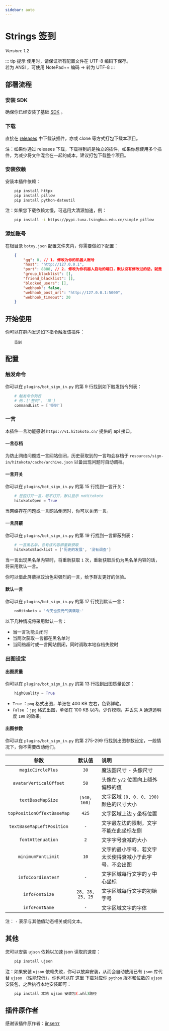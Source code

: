 ```yaml
---
sidebar: auto
---
```


# Strings 签到

*Version: 1.2*

::: tip 提示
使用时，请保证所有配置文件在 UTF-8 编码下保存。<br>
若为 ANSI ，可使用 NotePad++ 编码 -> 转为 UTF-8
:::

## 部署流程

### 安装 SDK
确保你已经安装了基础 [SDK](../guide/guide.md) 。

### 下载
直接在 [releases](https://github.com/opq-osc/opqqq-plugin/releases) 中下载该插件，亦或 clone 等方式打包下载本项目。

注：如果你通过 releases 下载，下载得到的是独立的插件，如果你想使用多个插件，为减少将文件混合在一起的成本，建议打包下载整个项目。

### 安装依赖
安装本插件依赖：
```bash
    pip install httpx
    pip install pillow
    pip install python-dateutil
```
注：如果您下载依赖太慢，可选用大清源加速，例：
```bash
    pip install -i https://pypi.tuna.tsinghua.edu.cn/simple pillow
```

### 添加账号
在根目录 `botoy.json` 配置文件夹内，你需要做如下配置：
```json
    {
        "qq": 0, // 1. 修改为你的机器人账号
        "host": "http://127.0.0.1",
        "port": 8888, // 2. 修改为你机器人启动的端口，默认没有修改过的话，就是 8888
        "group_blacklist": [],
        "friend_blacklist": [],
        "blocked_users": [],
        "webhook": false,
        "webhook_post_url": "http://127.0.0.1:5000",
        "webhook_timeout": 20
    }
```

## 开始使用
你可以在群内发送如下指令触发该插件：
```
    签到
```

## 配置
### 触发命令
你可以在 `plugins/bot_sign_in.py` 的第 9 行找到如下触发指令列表：
```python
    # 触发命令列表
    # 例：['签到', '早']
    commandList = ['签到']
```

### 一言
本插件一言功能感谢 `https://v1.hitokoto.cn/` 提供的 api 接口。

#### 一言存档
为防止网络问题或一言网站倒闭，历史获取到的一言均会存档于 `resources/sign-in/hitokoto/cache/archive.json` 以备出现问题时自动调档。

#### 一言开关
你可以在 `plugins/bot_sign_in.py` 的第 15 行找到一言开关：
```python
    # 是否打开一言，若不打开，默认显示 noHitokoto
    hitokotoOpen = True
```
当网络存在问题或一言网站倒闭时，你可以关闭一言。

#### 一言屏蔽
你可以在 `plugins/bot_sign_in.py` 的第 19 行找到一言屏蔽列表：
```python
    # 一言黑名单，含有该内容即重新获取
    hitokotoBlacklist = ['历史的发展', '没有调查']
```
当一言出现黑名单内容时，将重新获取 `1` 次，重新获取后仍为黑名单内容的话，将采用默认一言。

你可以借此屏蔽掉政治色彩强烈的一言，给予群友更好的体验。

#### 默认一言
你可以在 `plugins/bot_sign_in.py` 的第 17 行找到默认一言：
```python
    noHitokoto = '今天也要元气满满哦~'
```
以下几种情况将采用默认一言：

 * 当一言功能关闭时
 * 当两次获取一言都在黑名单时
 * 当网络超时或一言网站倒闭，同时调取本地存档失败时

### 出图设定
#### 出图质量
你可以在 `plugins/bot_sign_in.py` 的第 13 行找到出图质量设定：
```python
    highQuality = True
```
 * `True` ：`png` 格式出图，单张在 400 KB 左右，色彩鲜艳。
 * `False` ：`jpg` 格式出图，单张在 100 KB 以内，少许模糊，并丢失 A 通道透明度 `190` 的效果。

#### 出图参数
你可以在 `plugins/bot_sign_in.py` 的第 275-299 行找到出图参数设定，一般情况下，你不需要改动他们。

参数|默认值|说明
:-:|:-:|:-
`magicCirclePlus`     |  `30`        |  魔法圆尺寸 - 头像尺寸
`avatarVerticalOffset`|  `50`         |  头像在 `y/2` 位置向上额外偏移的值
`textBaseMapSize`     |  `(540, 160)` |  文字区域 `(0, 0, 0, 190)` 颜色的尺寸大小
`topPositionOfTextBaseMap`|`425`      |  文字区域上边 `y` 坐标位置
`textBaseMapLeftPosition`| `-`      |  文字最左边的限制，文字不能在此坐标左侧
`fontAttenuation`       | `2`       |  文字字号衰减的大小
`minimumFontLimit`| `10`            |  文字的最小字号，若文字太长使得衰减小于此字号，不会出图
`infoCoordinatesY`| `-`               |  文字区域每行文字的 `y` 中心坐标
`infoFontSize`      | `28, 28, 25, 25`| 文字区域每行文字的初始字号
`infoFontName`| `-` | 文字区域文字的字体

注： `-` 表示与其他值动态相关或纯文本。

## 其他

您可以安装 `ujson` 依赖以加速 json 读取的速度：
```bash
    pip install ujson
```
注：如果安装 `ujson` 依赖失败，你可以放弃安装，从而会自动使用已有 `json` 库代替 `ujson` （性能较低），你也可以在 [这里](https://www.lfd.uci.edu/~gohlke/pythonlibs/#ujson) 下载对应你 `python` 版本和位数的 `ujson` 安装包，之后执行本地安装即可：
```sh
    pip install 本地 ujson 安装包(.whl)路径
```

## 插件原作者
感谢该插件原作者：[jinserrr](https://github.com/jinserrr)